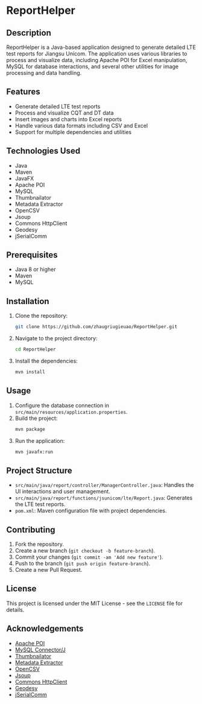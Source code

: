 # ReportHelper

## Description

ReportHelper is a Java-based application designed to generate detailed LTE test reports for Jiangsu Unicom. The application uses various libraries to process and visualize data, including Apache POI for Excel manipulation, MySQL for database interactions, and several other utilities for image processing and data handling.

## Features

- Generate detailed LTE test reports
- Process and visualize CQT and DT data
- Insert images and charts into Excel reports
- Handle various data formats including CSV and Excel
- Support for multiple dependencies and utilities

## Technologies Used

- Java
- Maven
- JavaFX
- Apache POI
- MySQL
- Thumbnailator
- Metadata Extractor
- OpenCSV
- Jsoup
- Commons HttpClient
- Geodesy
- jSerialComm

## Prerequisites

- Java 8 or higher
- Maven
- MySQL

## Installation

1. Clone the repository:
    ```sh
    git clone https://github.com/zhaugriugieuao/ReportHelper.git
    ```
2. Navigate to the project directory:
    ```sh
    cd ReportHelper
    ```
3. Install the dependencies:
    ```sh
    mvn install
    ```

## Usage

1. Configure the database connection in `src/main/resources/application.properties`.
2. Build the project:
    ```sh
    mvn package
    ```
3. Run the application:
    ```sh
    mvn javafx:run
    ```

## Project Structure

- `src/main/java/report/controller/ManagerController.java`: Handles the UI interactions and user management.
- `src/main/java/report/functions/jsunicom/lte/Report.java`: Generates the LTE test reports.
- `pom.xml`: Maven configuration file with project dependencies.

## Contributing

1. Fork the repository.
2. Create a new branch (`git checkout -b feature-branch`).
3. Commit your changes (`git commit -am 'Add new feature'`).
4. Push to the branch (`git push origin feature-branch`).
5. Create a new Pull Request.

## License

This project is licensed under the MIT License - see the `LICENSE` file for details.

## Acknowledgements

- [Apache POI](https://poi.apache.org/)
- [MySQL Connector/J](https://dev.mysql.com/downloads/connector/j/)
- [Thumbnailator](https://github.com/coobird/thumbnailator)
- [Metadata Extractor](https://github.com/drewnoakes/metadata-extractor)
- [OpenCSV](http://opencsv.sourceforge.net/)
- [Jsoup](https://jsoup.org/)
- [Commons HttpClient](https://hc.apache.org/httpclient-legacy/)
- [Geodesy](https://github.com/chrisveness/geodesy)
- [jSerialComm](https://fazecast.github.io/jSerialComm/)

